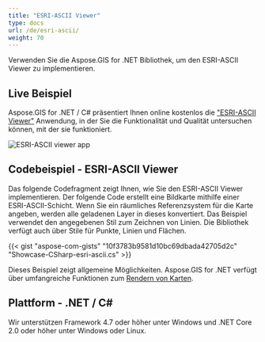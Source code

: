 ```yaml
---
title: "ESRI-ASCII Viewer"
type: docs
url: /de/esri-ascii/
weight: 70
---
```


Verwenden Sie die Aspose.GIS for .NET Bibliothek, um den ESRI-ASCII Viewer zu implementieren.

## **Live Beispiel**

Aspose.GIS for .NET / C# präsentiert Ihnen online kostenlos die ["ESRI-ASCII Viewer"](https://products.aspose.app/gis/viewer/esri-ascii) Anwendung, in der Sie die Funktionalität und Qualität untersuchen können, mit der sie funktioniert.

![ESRI-ASCII viewer app](viewer.png)

## **Codebeispiel - ESRI-ASCII Viewer**

Das folgende Codefragment zeigt Ihnen, wie Sie den ESRI-ASCII Viewer implementieren. Der folgende Code erstellt eine Bildkarte mithilfe einer ESRI-ASCII-Schicht. Wenn Sie ein räumliches Referenzsystem für die Karte angeben, werden alle geladenen Layer in dieses konvertiert.
Das Beispiel verwendet den angegebenen Stil zum Zeichnen von Linien. Die Bibliothek verfügt auch über Stile für Punkte, Linien und Flächen.

{{< gist "aspose-com-gists" "10f3783b9581d10bc69dbada42705d2c" "Showcase-CSharp-esri-ascii.cs" >}}

Dieses Beispiel zeigt allgemeine Möglichkeiten. Aspose.GIS for .NET verfügt über umfangreiche Funktionen zum [Rendern von Karten](https://docs.aspose.com/gis/net/map-rendering/).

## **Plattform - .NET / C#**

Wir unterstützen Framework 4.7 oder höher unter Windows und .NET Core 2.0 oder höher unter Windows oder Linux.
